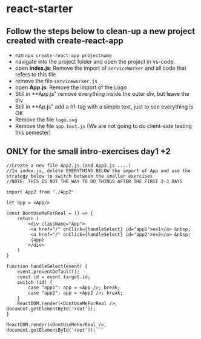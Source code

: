 # react-starter

## Follow the steps below to clean-up a new project created with create-react-app
- run `npx create-react-app projectname`
- navigate into the project folder and open the project in vs-code.
- open **index.js**: Remove the import of `serviceWorker` and all code that refers to this file
- remove the file `serviceworker.js`
- open **App.js**: Remove the import of the Logo
- Still in **App.js" remove everything inside the outer div, but leave the div
- Still in **Ap.js" add a h1-tag with a simple text, just to see everything is OK
- Remove the file `logo.svg`
- Remove the file `app.test.js` (We are not going to do client-side testing this semester)


## ONLY for the small intro-exercises day1 +2

```
//Create a new file App2.js (and App3.js ....)
//In index.js, delete EVERYTHING BELOW the import of App and use the strategy below to switch between the smaller exercises
//NOTE: THIS IS NOT THE WAY TO DO THINGS AFTER THE FIRST 2-3 DAYS

import App2 from './App2'

let app = <App/>

const DontUseMeForReal = () => {
    return (
        <div className="App">
         <a href="/" onClick={handleSelect} id="app1">ex1</a> &nbsp;
         <a href="/" onClick={handleSelect} id="app2">ex2</a> &nbsp;
         {app}
        </div>
    )
}

function handleSelect(event) {
    event.preventDefault();
    const id = event.target.id;
    switch (id) {
        case "app1": app = <App />; break;
        case "app2": app = <App2 />; break;
    }
    ReactDOM.render(<DontUseMeForReal />, document.getElementById('root'));
}

ReactDOM.render(<DontUseMeForReal />, document.getElementById('root'));```
